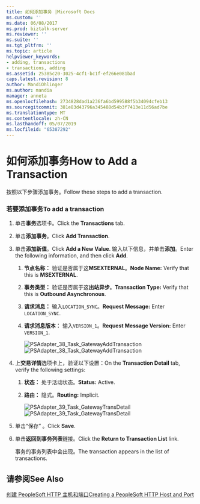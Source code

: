 ```yaml
---
title: 如何添加事务 |Microsoft Docs
ms.custom: ''
ms.date: 06/08/2017
ms.prod: biztalk-server
ms.reviewer: ''
ms.suite: ''
ms.tgt_pltfrm: ''
ms.topic: article
helpviewer_keywords:
- adding, transactions
- transactions, adding
ms.assetid: 25385c20-3025-4cf1-bc1f-ef266e081bad
caps.latest.revision: 8
author: MandiOhlinger
ms.author: mandia
manager: anneta
ms.openlocfilehash: 2734828dad1a236fa6bd599588f5b34094cfeb13
ms.sourcegitcommit: 381e83d43796a345488d54b3f7413e11d56ad7be
ms.translationtype: MT
ms.contentlocale: zh-CN
ms.lasthandoff: 05/07/2019
ms.locfileid: "65387292"
---
```

# <a name="how-to-add-a-transaction"></a><span data-ttu-id="c1c13-102">如何添加事务</span><span class="sxs-lookup"><span data-stu-id="c1c13-102">How to Add a Transaction</span></span>
<span data-ttu-id="c1c13-103">按照以下步骤添加事务。</span><span class="sxs-lookup"><span data-stu-id="c1c13-103">Follow these steps to add a transaction.</span></span>  
  
### <a name="to-add-a-transaction"></a><span data-ttu-id="c1c13-104">若要添加事务</span><span class="sxs-lookup"><span data-stu-id="c1c13-104">To add a transaction</span></span>  
  
1. <span data-ttu-id="c1c13-105">单击**事务**选项卡。</span><span class="sxs-lookup"><span data-stu-id="c1c13-105">Click the **Transactions** tab.</span></span>  
  
2. <span data-ttu-id="c1c13-106">单击**添加事务**。</span><span class="sxs-lookup"><span data-stu-id="c1c13-106">Click **Add Transaction**.</span></span>  
  
3. <span data-ttu-id="c1c13-107">单击**添加新值**。</span><span class="sxs-lookup"><span data-stu-id="c1c13-107">Click **Add a New Value**.</span></span> <span data-ttu-id="c1c13-108">输入以下信息，并单击**添加**。</span><span class="sxs-lookup"><span data-stu-id="c1c13-108">Enter the following information, and then click **Add**.</span></span>  
  
   1. <span data-ttu-id="c1c13-109">**节点名称：** 验证是否属于这**MSEXTERNAL**。</span><span class="sxs-lookup"><span data-stu-id="c1c13-109">**Node Name:** Verify that this is **MSEXTERNAL**.</span></span>  
  
   2. <span data-ttu-id="c1c13-110">**事务类型：** 验证是否属于这**出站异步**。</span><span class="sxs-lookup"><span data-stu-id="c1c13-110">**Transaction Type:** Verify that this is **Outbound Asynchronous**.</span></span>  
  
   3. <span data-ttu-id="c1c13-111">**请求消息：** 输入`LOCATION_SYNC`。</span><span class="sxs-lookup"><span data-stu-id="c1c13-111">**Request Message:** Enter `LOCATION_SYNC`.</span></span>  
  
   4. <span data-ttu-id="c1c13-112">**请求消息版本：** 输入`VERSION_1`。</span><span class="sxs-lookup"><span data-stu-id="c1c13-112">**Request Message Version:** Enter `VERSION_1`.</span></span>  
  
      <span data-ttu-id="c1c13-113">![](../core/media/psadapter-38-task-gatewayaddtransaction.gif "PSAdapter_38_Task_GatewayAddTransaction")</span><span class="sxs-lookup"><span data-stu-id="c1c13-113">![](../core/media/psadapter-38-task-gatewayaddtransaction.gif "PSAdapter_38_Task_GatewayAddTransaction")</span></span>  
  
4. <span data-ttu-id="c1c13-114">上**交易详情**选项卡上，验证以下设置：</span><span class="sxs-lookup"><span data-stu-id="c1c13-114">On the **Transaction Detail** tab, verify the following settings:</span></span>  
  
   1. <span data-ttu-id="c1c13-115">**状态：** 处于活动状态。</span><span class="sxs-lookup"><span data-stu-id="c1c13-115">**Status:** Active.</span></span>  
  
   2. <span data-ttu-id="c1c13-116">**路由：** 隐式。</span><span class="sxs-lookup"><span data-stu-id="c1c13-116">**Routing:** Implicit.</span></span>  
  
      <span data-ttu-id="c1c13-117">![](../core/media/psadapter-39-task-gatewaytransdetail.gif "PSAdapter_39_Task_GatewayTransDetail")</span><span class="sxs-lookup"><span data-stu-id="c1c13-117">![](../core/media/psadapter-39-task-gatewaytransdetail.gif "PSAdapter_39_Task_GatewayTransDetail")</span></span>  
  
5. <span data-ttu-id="c1c13-118">单击“保存” 。</span><span class="sxs-lookup"><span data-stu-id="c1c13-118">Click **Save**.</span></span>  
  
6. <span data-ttu-id="c1c13-119">单击**返回到事务列表**链接。</span><span class="sxs-lookup"><span data-stu-id="c1c13-119">Click the **Return to Transaction List** link.</span></span>  
  
    <span data-ttu-id="c1c13-120">事务的事务列表中会出现。</span><span class="sxs-lookup"><span data-stu-id="c1c13-120">The transaction appears in the list of transactions.</span></span>  
  
## <a name="see-also"></a><span data-ttu-id="c1c13-121">请参阅</span><span class="sxs-lookup"><span data-stu-id="c1c13-121">See Also</span></span>  
 [<span data-ttu-id="c1c13-122">创建 PeopleSoft HTTP 主机和端口</span><span class="sxs-lookup"><span data-stu-id="c1c13-122">Creating a PeopleSoft HTTP Host and Port</span></span>](../core/creating-a-peoplesoft-http-host-and-port.md)